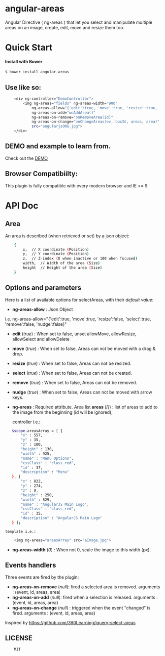 # angular-areas
Angular Directive ( ng-areas )  that let you select and manipulate multiple areas on an image, create, edit, move and resize them too.

# Quick Start
#### Install with Bower
```sh
$ bower install angular-areas
```


## Use like so:
```sh
    <div ng-controller="DemoController">
		<img ng-areas="fields" ng-areas-width="900"
			ng-areas-allow="{'edit':true, 'move':true, 'resize':true, 'select':true, 'remove':true, 'nudge':false}"
			ng-areas-on-add="onAddArea()"
			ng-areas-on-remove="onRemoveArea(id)"
			ng-areas-on-change="onChangeAreas(ev, boxId, areas, area)"
			src="angularjsORG.jpg">
	</div>
```

## DEMO and example to learn from.
Check out the [DEMO](https://rawgit.com/delkant/angular-areas/master/src/main/webapp/demo/index.html)

## Browser Compatibiilty:
This plugin is fully compatible with every modern browser and IE >= 9.

# API Doc

## Area
An area is described (when retrieved or set) by a json object:

```sh
    {
        x,  // X coordinate (Position)
        y,  // Y coordinate (Position)
        z,  // Z-index (0 when inactive or 100 when focused)
        width,  // Width of the area (Size)
        height  // Height of the area (Size)
    }
```

## Options and parameters
Here is a list of available options for selectAreas, with their *default value*:
 - **ng-areas-allow** : Json Object
 
 i.e.  ng-areas-allow="{'edit':true, 'move':true, 'resize':false, 'select':true, 'remove':false, 'nudge':false}"
			
 - **edit** (*true*) : When set to false, unset allowMove, allowResize, allowSelect and allowDelete
 - **move** (*true*) : When set to false, Areas can not be moved with a drag & drop.
 - **resize** (*true*) : When set to false, Areas can not be resized.
 - **select** (*true*) : When set to false, Areas can not be created.
 - **remove** (*true*) : When set to false, Areas can not be removed.
 - **nudge** (*true*) : When set to false, Areas can not be moved with arrow keys.
 
 - **ng-areas** : Required attribute. Area list **areas** (*[]*) : list of areas to add to the image from the beginning  (id will be ignored);
 
 	controller i.e.:
 ```sh
    $scope.areasArray = [ {
		"x" : 557,
		"y" : 35,
		"z" : 100,
		"height" : 130,
		"width" : 925,
		"name" : "Menu Options",
		"cssClass" : "class_red",
		"id" : 37,
		"description" : "Menu"
	}, {
		"x" : 822,
		"y" : 274,
		"z" : 0,
		"height" : 250,
		"width" : 829,
		"name" : "AngularJS Main Logo",
		"cssClass" : "class_red",
		"id" : 35,
		"description" : "AngularJS Main Logo"
	} ];
 ```
 	template i.e.: 
```sh 	
 	<img ng-areas="areasArray" src="aImage.jpg">
 ```
 
 - **ng-areas-width** (*0*) : When not 0, scale the image to this width (px).

## Events handlers
Three events are fired by the plugin:
 - **ng-areas-on-remove** (*null*): fired a selected area is removed. arguments : (event, id, areas, area)
 - **ng-areas-on-add**  (*null*): fired when a selection is released. arguments : (event, id, areas, area)
 - **ng-areas-on-change** (*null*) : triggered when the event "changed" is fired. arguments : (event, id, areas, area)
 
  
 Inspired by https://github.com/360Learning/jquery-select-areas
 
 
 
## LICENSE
```sh 	
 	MIT
```
  
